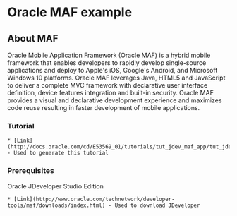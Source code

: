 # Oracle MAF example

## About MAF

Oracle Mobile Application Framework (Oracle MAF) is a hybrid mobile framework that enables developers to rapidly develop single-source applications and deploy to Apple's iOS, Google's Android, and Microsoft Windows 10 platforms. Oracle MAF leverages Java, HTML5 and JavaScript to deliver a complete MVC framework with declarative user interface definition, device features integration and built-in security. Oracle MAF provides a visual and declarative development experience and maximizes code reuse resulting in faster development of mobile applications.

### Tutorial

```
* [Link](http://docs.oracle.com/cd/E53569_01/tutorials/tut_jdev_maf_app/tut_jdev_maf_app.html) - Used to generate this tutorial
```

### Prerequisites

Oracle JDeveloper Studio Edition

```
* [Link](http://www.oracle.com/technetwork/developer-tools/maf/downloads/index.html) - Used to download JDeveloper
```
